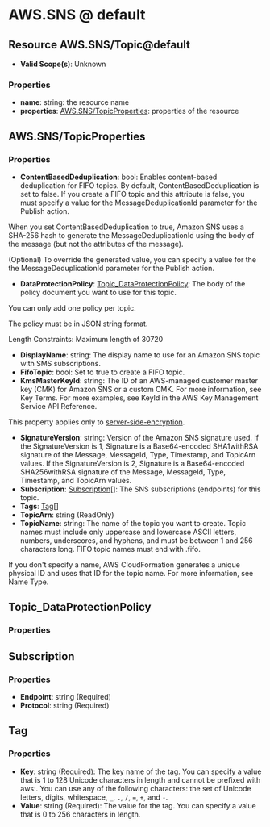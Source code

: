 # AWS.SNS @ default

## Resource AWS.SNS/Topic@default
* **Valid Scope(s)**: Unknown
### Properties
* **name**: string: the resource name
* **properties**: [AWS.SNS/TopicProperties](#awssnstopicproperties): properties of the resource

## AWS.SNS/TopicProperties
### Properties
* **ContentBasedDeduplication**: bool: Enables content-based deduplication for FIFO topics. By default, ContentBasedDeduplication is set to false. If you create a FIFO topic and this attribute is false, you must specify a value for the MessageDeduplicationId parameter for the Publish action.

When you set ContentBasedDeduplication to true, Amazon SNS uses a SHA-256 hash to generate the MessageDeduplicationId using the body of the message (but not the attributes of the message).

(Optional) To override the generated value, you can specify a value for the the MessageDeduplicationId parameter for the Publish action.


* **DataProtectionPolicy**: [Topic_DataProtectionPolicy](#topicdataprotectionpolicy): The body of the policy document you want to use for this topic.

You can only add one policy per topic.

The policy must be in JSON string format.

Length Constraints: Maximum length of 30720
* **DisplayName**: string: The display name to use for an Amazon SNS topic with SMS subscriptions.
* **FifoTopic**: bool: Set to true to create a FIFO topic.
* **KmsMasterKeyId**: string: The ID of an AWS-managed customer master key (CMK) for Amazon SNS or a custom CMK. For more information, see Key Terms. For more examples, see KeyId in the AWS Key Management Service API Reference.

This property applies only to [server-side-encryption](https://docs.aws.amazon.com/sns/latest/dg/sns-server-side-encryption.html).
* **SignatureVersion**: string: Version of the Amazon SNS signature used. If the SignatureVersion is 1, Signature is a Base64-encoded SHA1withRSA signature of the Message, MessageId, Type, Timestamp, and TopicArn values. If the SignatureVersion is 2, Signature is a Base64-encoded SHA256withRSA signature of the Message, MessageId, Type, Timestamp, and TopicArn values.
* **Subscription**: [Subscription](#subscription)[]: The SNS subscriptions (endpoints) for this topic.
* **Tags**: [Tag](#tag)[]
* **TopicArn**: string (ReadOnly)
* **TopicName**: string: The name of the topic you want to create. Topic names must include only uppercase and lowercase ASCII letters, numbers, underscores, and hyphens, and must be between 1 and 256 characters long. FIFO topic names must end with .fifo.

If you don't specify a name, AWS CloudFormation generates a unique physical ID and uses that ID for the topic name. For more information, see Name Type.

## Topic_DataProtectionPolicy
### Properties

## Subscription
### Properties
* **Endpoint**: string (Required)
* **Protocol**: string (Required)

## Tag
### Properties
* **Key**: string (Required): The key name of the tag. You can specify a value that is 1 to 128 Unicode characters in length and cannot be prefixed with aws:. You can use any of the following characters: the set of Unicode letters, digits, whitespace, `_`, `.`, `/`, `=`, `+`, and `-`.
* **Value**: string (Required): The value for the tag. You can specify a value that is 0 to 256 characters in length.

